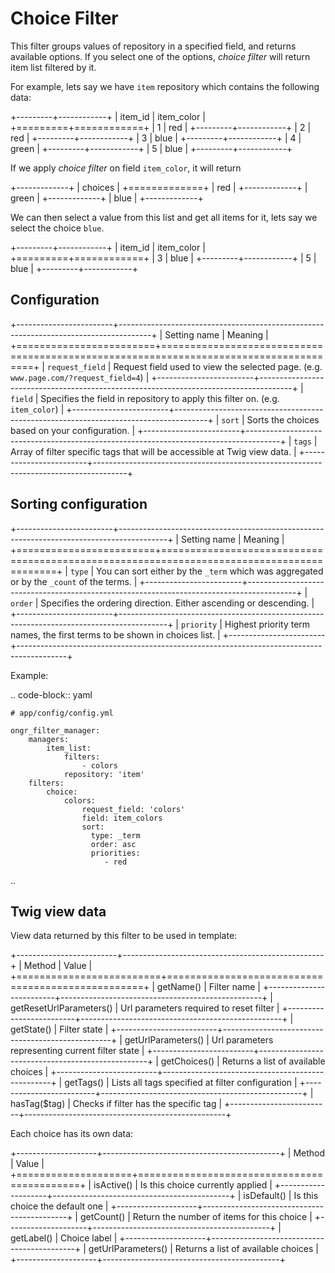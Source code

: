 Choice Filter  
=============  
This filter groups values of repository in a specified field, and returns available options.
If you select one of the options, *choice filter* will return item list filtered by it.
  
For example, lets say we have `item` repository which contains the following data:
  
+---------+------------+
| item_id | item_color |
+=========+============+
| 1       | red        |
+---------+------------+
| 2       | red        |
+---------+------------+
| 3       | blue       |
+---------+------------+
| 4       | green      |
+---------+------------+
| 5       | blue       |
+---------+------------+
  
If we apply *choice filter* on field `item_color`, it will return
  
+-------------+
| choices     |
+=============+
| red         |
+-------------+
| green       |
+-------------+
| blue        |
+-------------+
  
We can then select a value from this list and get all items for it, lets say we select the choice `blue`.
  
+---------+------------+
| item_id | item_color |
+=========+============+
| 3       | blue       |
+---------+------------+
| 5       | blue       |
+---------+------------+
  
Configuration  
-------------  
+------------------------+--------------------------------------------------------------------------------------+
| Setting name           | Meaning                                                                              |
+========================+======================================================================================+
| `request_field`        | Request field used to view the selected page. (e.g. `www.page.com/?request_field=4`) |
+------------------------+--------------------------------------------------------------------------------------+
| `field`                | Specifies the field in repository to apply this filter on. (e.g. `item_color`)       |
+------------------------+--------------------------------------------------------------------------------------+
| `sort`                 | Sorts the choices based on your configuration.                                       |
+------------------------+--------------------------------------------------------------------------------------+
| `tags`                 | Array of filter specific tags that will be accessible at Twig view data.             |
+------------------------+--------------------------------------------------------------------------------------+
  
Sorting configuration  
---------------------  
+------------------------+------------------------------------------------------------------------------------------+
| Setting name           | Meaning                                                                                  |
+========================+==========================================================================================+
| `type`                 | You can sort either by the `_term` which was aggregated or by the `_count` of the terms. |
+------------------------+------------------------------------------------------------------------------------------+
| `order`                | Specifies the ordering direction. Either ascending or descending.                        |
+------------------------+------------------------------------------------------------------------------------------+
| `priority`             | Highest priority term names, the first terms to be shown in choices list.                |
+------------------------+------------------------------------------------------------------------------------------+
  
Example:
  
.. code-block:: yaml
  
    # app/config/config.yml
  
    ongr_filter_manager:
        managers:
            item_list:
                filters:
                    - colors
                repository: 'item'
        filters:
            choice:
                colors:
                    request_field: 'colors'
                    field: item_colors
                    sort:
                      type: _term
                      order: asc
                      priorities:
                         - red
  
..  

Twig view data
--------------
View data returned by this filter to be used in template:

+-------------------------+--------------------------------------------------+
| Method                  | Value                                            |
+=========================+==================================================+
| getName()               | Filter name                                      |
+-------------------------+--------------------------------------------------+
| getResetUrlParameters() | Url parameters required to reset filter          |
+-------------------------+--------------------------------------------------+
| getState()              | Filter state                                     |
+-------------------------+--------------------------------------------------+
| getUrlParameters()      | Url parameters representing current filter state |
+-------------------------+--------------------------------------------------+
| getChoices()            | Returns a list of available choices              |
+-------------------------+--------------------------------------------------+
| getTags()               | Lists all tags specified at filter configuration |
+-------------------------+--------------------------------------------------+
| hasTag($tag)            | Checks if filter has the specific tag            |
+-------------------------+--------------------------------------------------+

Each choice has its own data:

+--------------------+--------------------------------------------+
| Method             | Value                                      |
+====================+============================================+
| isActive()         | Is this choice currently applied           |
+--------------------+--------------------------------------------+
| isDefault()        | Is this choice the default one             |
+--------------------+--------------------------------------------+
| getCount()         | Return the number of items for this choice |
+--------------------+--------------------------------------------+
| getLabel()         | Choice label                               |
+--------------------+--------------------------------------------+
| getUrlParameters() | Returns a list of available choices        |
+--------------------+--------------------------------------------+